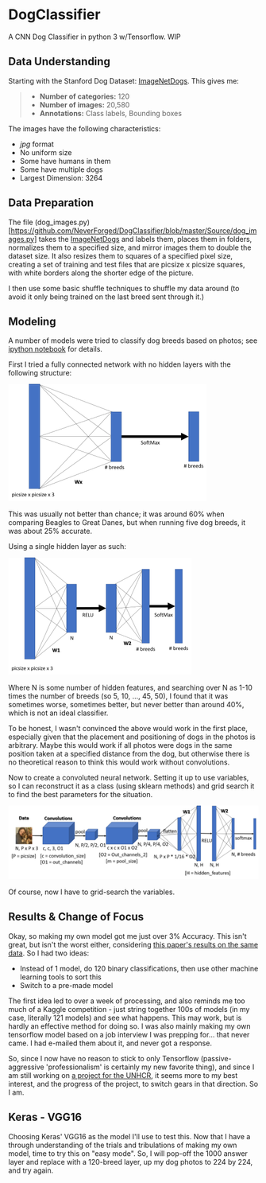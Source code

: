 # DogClassifier
A CNN Dog Classifier in python 3 w/Tensorflow.  WIP

## Data Understanding
Starting with the Stanford Dog Dataset: [ImageNetDogs](http://vision.stanford.edu/aditya86/ImageNetDogs/).  This gives me:
> * **Number of categories:** 120
> * **Number of images:** 20,580
> * **Annotations:** Class labels, Bounding boxes

The images have the following characteristics:
* *jpg* format
* No uniform size
* Some have humans in them
* Some have multiple dogs
* Largest Dimension: 3264

## Data Preparation
The file (dog_images.py)[https://github.com/NeverForged/DogClassifier/blob/master/Source/dog_images.py] takes the [ImageNetDogs](http://vision.stanford.edu/aditya86/ImageNetDogs/) and labels them, places them in folders, normalizes them to a specified size, and mirror images them to double the dataset size.  It also resizes them to squares of a specified pixel size, creating a set of training and test files that are picsize x picsize squares, with white borders along the shorter edge of the picture.

I then use some basic shuffle techniques to shuffle my data around (to avoid it only being trained on the last breed sent through it.)

## Modeling
A number of models were tried to classify dog breeds based on photos; see [ipython notebook](https://github.com/NeverForged/DogClassifier/blob/master/Source/DogClassifier.ipynb) for details.

First I tried a fully connected network with no hidden layers with the following structure:

![Fully Connected Network With No Hidden Layers](Source/WebImages/fully_connected.png)

This was usually not better than chance; it was around 60% when comparing Beagles to Great Danes, but when running five dog breeds, it was about 25% accurate.

Using a single hidden layer as such:

![Single Hidden Layer](Source/WebImages/single_layer.png)

Where N is some number of hidden features, and searching over N as 1-10 times the number of breeds (so 5, 10, ..., 45, 50), I found that it was sometimes worse, sometimes better, but never better than around 40%, which is not an ideal classifier.

To be honest, I wasn't convinced the above would work in the first place, especially given that the placement and positioning of dogs in the photos is arbitrary.  Maybe this would work if all photos were dogs in the same position taken at a specified distance from the dog, but otherwise there is no theoretical reason to think this would work without convolutions.

Now to create a convoluted neural network.  Setting it up to use variables, so I can reconstruct it as a class (using sklearn methods) and grid search it to find the best parameters for the situation.

![Convolutional Neural Network](Source/WebImages/fully_connected_cnn.png)

Of course, now I have to grid-search the variables.

## Results & Change of Focus
Okay, so making my own model got me just over 3% Accuracy.  This isn't great, but isn't the worst either, considering [this paper's results on the same data](http://cs231n.stanford.edu/reports/2015/pdfs/fcdh_FinalReport.pdf).  So I had two ideas:
* Instead of 1 model, do 120 binary classifications, then use other machine learning tools to sort this
* Switch to a pre-made model

The first idea led to over a week of processing, and also reminds me too much of a Kaggle competition - just string together 100s of models (in my case, literally 121 models) and see what happens.  This may work, but is hardly an effective method for doing so.  I was also mainly making my own tensorflow model based on a job interview I was prepping for... that never came.  I had e-mailed them about it, and never got a response.

So, since I now have no reason to stick to only Tensorflow (passive-aggressive 'professionalism' is certainly my new favorite thing), and since I am still working on [a project for the UNHCR](https://github.com/NeverForged/HiveImageProject), it seems more to my best interest, and the progress of the project, to switch gears in that direction.  So I am.

## Keras - VGG16
Choosing Keras' VGG16 as the model I'll use to test this.  Now that I have a through understanding of the trials and tribulations of making my own model, time to try this on "easy mode".  So, I will pop-off the 1000 answer layer and replace with a 120-breed layer, up my dog photos to 224 by 224, and try again.
